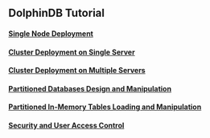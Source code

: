 ## DolphinDB Tutorial

#### [Single Node Deployment](https://github.com/dolphindb/Tutorials_EN/blob/master/standalone_server.md)
#### [Cluster Deployment on Single Server](https://github.com/dolphindb/Tutorials_EN/blob/master/single_machine_cluster_deploy.md)
#### [Cluster Deployment on Multiple Servers](https://github.com/dolphindb/Tutorials_EN/blob/master/multi_machine_cluster_deploy.md)
#### [Partitioned Databases Design and Manipulation](https://github.com/dolphindb/Tutorials_EN/blob/master/database.md)
#### [Partitioned In-Memory Tables Loading and Manipulation](https://github.com/dolphindb/Tutorials_EN/blob/master/partitioned_in_memory_table.md)
#### [Security and User Access Control](https://github.com/dolphindb/Tutorials_EN/blob/master/ACL_and_Security.md)
